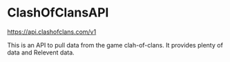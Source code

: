 # ClashOfClansAPI

https://api.clashofclans.com/v1

This is an API to pull data from the game clah-of-clans. It provides plenty of data and Relevent data.
